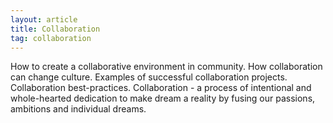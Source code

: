 ```yaml
---
layout: article
title: Collaboration
tag: collaboration
---
```

How to create a collaborative environment in community. How collaboration can change culture. Examples of successful collaboration projects. Collaboration best-practices.
Collaboration - a process of intentional and whole-hearted dedication to make dream a reality by fusing our passions, ambitions and individual dreams. 
